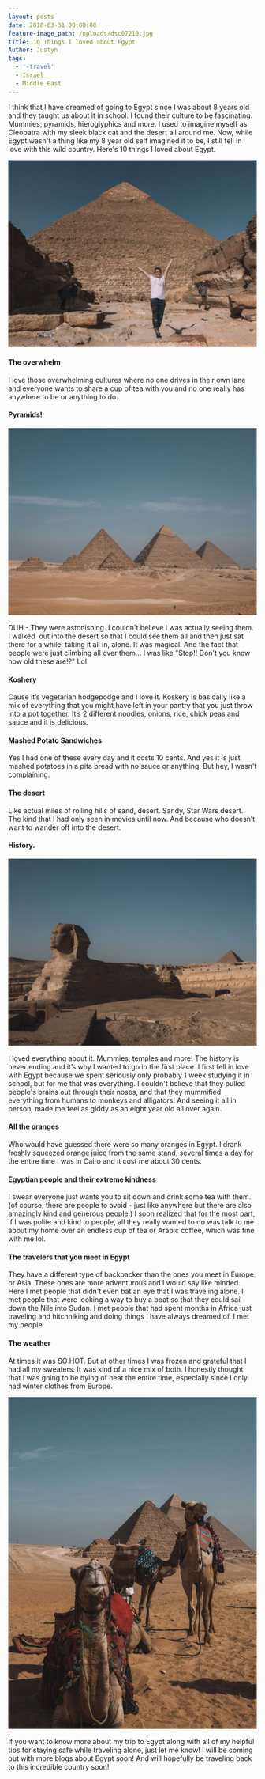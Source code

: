 ```yaml
---
layout: posts
date: 2018-03-31 00:00:00
feature-image_path: /uploads/dsc07210.jpg
title: 10 Things I loved about Egypt
Author: Justyn
tags:
  - '-travel'
  - Israel
  - Middle East
---
```


I think that I have dreamed of going to Egypt since I was about 8 years old and they taught us about it in school. I found their culture to be fascinating. Mummies, pyramids, hieroglyphics and more. I used to imagine myself as Cleopatra with my sleek black cat and the desert all around me. Now, while Egypt wasn't a thing like my 8 year old self imagined it to be, I still fell in love with this wild country. Here's 10 things I loved about Egypt.&nbsp;

![](/uploads/dsc07196.jpg)

#### The overwhelm &nbsp;

I love those overwhelming cultures where no one drives in their own lane and everyone wants to share a cup of tea with you and no one really has anywhere to be or anything to do.

#### Pyramids!

![](/uploads/dsc07286.jpg)

DUH - They were astonishing. I couldn't believe I was actually seeing them. I walked&nbsp; out into the desert so that I could see them all and then just sat there for a while, taking it all in, alone. It was magical. And the fact that people were just climbing all over them... I was like "Stop!! Don't you know how old these are!?" Lol

#### Koshery &nbsp;

Cause it’s vegetarian hodgepodge and I love it. Koskery is basically like a mix of everything that you might have left in your pantry that you just throw into a pot together. It’s 2 different noodles, onions, rice, chick peas and sauce and it is delicious.

#### Mashed Potato Sandwiches

Yes I had one of these every day and it costs 10 cents. And yes it is just mashed potatoes in a pita bread with no sauce or anything. But hey, I wasn't complaining.&nbsp;

#### The desert

Like actual miles of rolling hills of sand, desert. Sandy, Star Wars desert. The kind that I had only seen in movies until now. And because who doesn’t want to wander off into the desert.&nbsp;

#### History.

![](/uploads/dsc07156.jpg)

I loved everything about it. Mummies, temples and more! The history is never ending and it’s why I wanted to go in the first place. I first fell in love with Egypt because we spent seriously only probably 1 week studying it in school, but for me that was everything. I couldn't believe that they pulled people's brains out through their noses, and that they mummified everything from humans to monkeys and alligators! And seeing it all in person, made me feel as giddy as an eight year old all over again.

#### All the oranges

Who would have guessed there were so many oranges in Egypt. I drank freshly squeezed orange juice from the same stand, several times a day for the entire time I was in Cairo and it cost me about 30 cents.

#### Egyptian people and their extreme kindness&nbsp;

I swear everyone just wants you to sit down and drink some tea with them. (of course, there are people to avoid - just like anywhere but there are also amazingly kind and generous people.) I soon realized that for the most part, if I was polite and kind to people, all they really wanted to do was talk to me about my home over an endless cup of tea or Arabic coffee, which was fine with me lol.&nbsp;&nbsp;

#### The travelers that you meet in Egypt &nbsp;

They have a different type of backpacker than the ones you meet in Europe or Asia. These ones are more adventurous and I would say like minded. Here I met people that didn't even bat an eye that I was traveling alone. I met people that were looking a way to buy a boat so that they could sail down the Nile into Sudan. I met people that had spent months in Africa just traveling and hitchhiking and doing things I have always dreamed of. I met my people.&nbsp;

#### The weather

At times it was SO HOT. But at other times I was frozen and grateful that I had all my sweaters. It was kind of a nice mix of both. I honestly thought that I was going to be dying of heat the entire time, especially since I only had winter clothes from Europe.

![](/uploads/dsc07241.jpg)

If you want to know more about my trip to Egypt along with all of my helpful tips for staying safe while traveling alone, just let me know! I will be coming out with more blogs about Egypt soon! And will hopefully be traveling back to this incredible country soon!&nbsp;